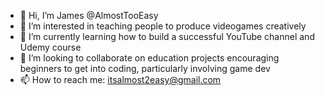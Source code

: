 - 👋 Hi, I’m James @AlmostTooEasy
- 👀 I’m interested in teaching people to produce videogames creatively
- 🌱 I’m currently learning how to build a successful YouTube channel and Udemy course
- 💞️ I’m looking to collaborate on education projects encouraging beginners to get into coding, particularly involving game dev
- 📫 How to reach me: itsalmost2easy@gmail.com

<!---
AlmostTooEasy/AlmostTooEasy is a ✨ special ✨ repository because its `README.md` (this file) appears on your GitHub profile.
You can click the Preview link to take a look at your changes.
--->
